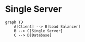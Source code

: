 # Single Server

```mermaid
graph TD
    A[Client] --> B[Load Balancer]
    B --> C[Single Server]
    C --> D[Database]
```
